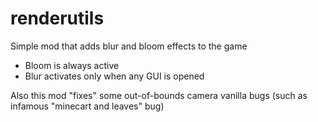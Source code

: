 # renderutils
Simple mod that adds blur and bloom effects to the game
 - Bloom is always active
 - Blur activates only when any GUI is opened

Also this mod "fixes" some out-of-bounds camera vanilla bugs (such as infamous "minecart and leaves" bug)